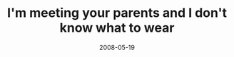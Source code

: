 ---
layout: base.njk
title : 'I&#39;m meeting your parents and I don&#39;t know what to wear' 
view_title : 'I&#39;m meeting your parents and I don&#39;t know what to wear' 
year : '2008' 
date : '2008-05-19' 
img_file : '/drawing/immeetingyourparentsandidontknowwhattowear.jpg' 
html_file : 'immeetingyourparentsandidontknowwhattowear' 
next_html : 'icanttakeanothertest.html' 
year_order : '209' 
permalink : "title/{{html_file}}.html"
---